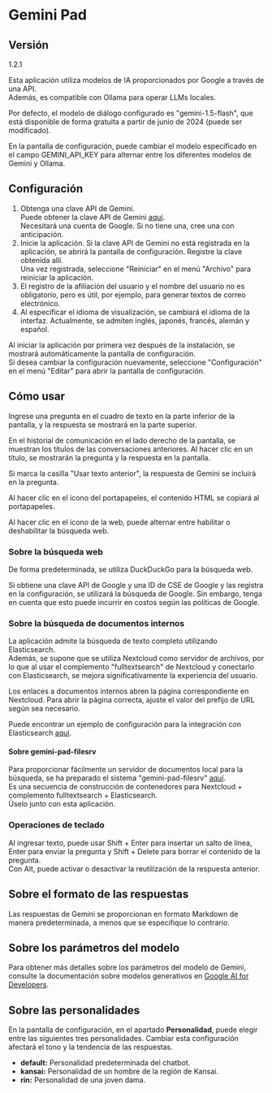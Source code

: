 # Gemini Pad

## Versión
1.2.1

Esta aplicación utiliza modelos de IA proporcionados por Google a través de una API.  
Además, es compatible con Ollama para operar LLMs locales.

Por defecto, el modelo de diálogo configurado es "gemini-1.5-flash", que está disponible de forma gratuita a partir de junio de 2024 (puede ser modificado).

En la pantalla de configuración, puede cambiar el modelo especificado en el campo GEMINI_API_KEY para alternar entre los diferentes modelos de Gemini y Ollama.

## Configuración

1. Obtenga una clave API de Gemini.  
   Puede obtener la clave API de Gemini [aquí](https://aistudio.google.com/app/prompts/new_freeform).  
   Necesitará una cuenta de Google. Si no tiene una, cree una con anticipación.
2. Inicie la aplicación. Si la clave API de Gemini no está registrada en la aplicación, se abrirá la pantalla de configuración. Registre la clave obtenida allí.  
   Una vez registrada, seleccione "Reiniciar" en el menú "Archivo" para reiniciar la aplicación.
3. El registro de la afiliación del usuario y el nombre del usuario no es obligatorio, pero es útil, por ejemplo, para generar textos de correo electrónico.
4. Al especificar el idioma de visualización, se cambiará el idioma de la interfaz. Actualmente, se admiten inglés, japonés, francés, alemán y español.

Al iniciar la aplicación por primera vez después de la instalación, se mostrará automáticamente la pantalla de configuración.  
Si desea cambiar la configuración nuevamente, seleccione "Configuración" en el menú "Editar" para abrir la pantalla de configuración.

## Cómo usar

Ingrese una pregunta en el cuadro de texto en la parte inferior de la pantalla, y la respuesta se mostrará en la parte superior.

En el historial de comunicación en el lado derecho de la pantalla, se muestran los títulos de las conversaciones anteriores. Al hacer clic en un título, se mostrarán la pregunta y la respuesta en la pantalla.

Si marca la casilla "Usar texto anterior", la respuesta de Gemini se incluirá en la pregunta.

Al hacer clic en el icono del portapapeles, el contenido HTML se copiará al portapapeles.

Al hacer clic en el icono de la web, puede alternar entre habilitar o deshabilitar la búsqueda web.

### Sobre la búsqueda web

De forma predeterminada, se utiliza DuckDuckGo para la búsqueda web.

Si obtiene una clave API de Google y una ID de CSE de Google y las registra en la configuración, se utilizará la búsqueda de Google. Sin embargo, tenga en cuenta que esto puede incurrir en costos según las políticas de Google.

### Sobre la búsqueda de documentos internos

La aplicación admite la búsqueda de texto completo utilizando Elasticsearch.  
Además, se supone que se utiliza Nextcloud como servidor de archivos, por lo que al usar el complemento "fulltextsearch" de Nextcloud y conectarlo con Elasticsearch, se mejora significativamente la experiencia del usuario.

Los enlaces a documentos internos abren la página correspondiente en Nextcloud. Para abrir la página correcta, ajuste el valor del prefijo de URL según sea necesario.

Puede encontrar un ejemplo de configuración para la integración con Elasticsearch [aquí](https://github.com/dtmoyaji/gemini-pad/wiki/Setting-for-Nextcloud---Elasticsearch-\(gemini%E2%80%90pad%E2%80%90filesrv\)).

#### Sobre gemini-pad-filesrv

Para proporcionar fácilmente un servidor de documentos local para la búsqueda, se ha preparado el sistema "gemini-pad-filesrv" [aquí](https://github.com/dtmoyaji/gemini-pad-filesrv).  
Es una secuencia de construcción de contenedores para Nextcloud + complemento fulltextsearch + Elasticsearch.  
Úselo junto con esta aplicación.

### Operaciones de teclado

Al ingresar texto, puede usar Shift + Enter para insertar un salto de línea, Enter para enviar la pregunta y Shift + Delete para borrar el contenido de la pregunta.  
Con Alt, puede activar o desactivar la reutilización de la respuesta anterior.

## Sobre el formato de las respuestas

Las respuestas de Gemini se proporcionan en formato Markdown de manera predeterminada, a menos que se especifique lo contrario.

## Sobre los parámetros del modelo

Para obtener más detalles sobre los parámetros del modelo de Gemini, consulte la documentación sobre modelos generativos en [Google AI for Developers](https://ai.google.dev/gemini-api/docs/models/generative-models?hl=es&_gl=1*1fu959e*_up*MQ..*_ga*MTgyNTQxNDY0NC4xNzE0MDIxNDY3*_ga_P1DBVKWT6V*MTcxNDAyMTQ2Ny4xLjAuMTcxNDAyMTg1NC4wLjAuMA..).

## Sobre las personalidades

En la pantalla de configuración, en el apartado **Personalidad**, puede elegir entre las siguientes tres personalidades. Cambiar esta configuración afectará el tono y la tendencia de las respuestas.

* **default:** Personalidad predeterminada del chatbot.
* **kansai:** Personalidad de un hombre de la región de Kansai.
* **rin:** Personalidad de una joven dama.